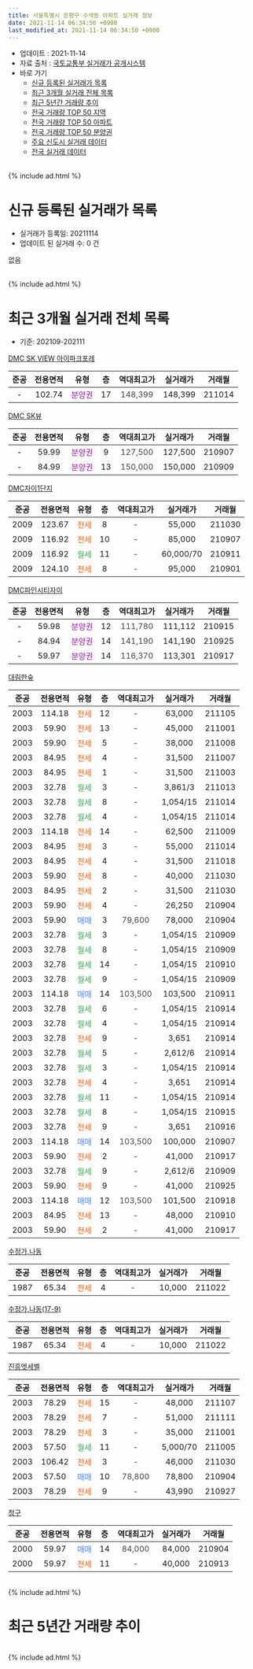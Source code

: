 ```yaml
---
title: 서울특별시 은평구 수색동 아파트 실거래 정보
date: 2021-11-14 06:34:50 +0900
last_modified_at: 2021-11-14 06:34:50 +0900
---
```


* 업데이트 : 2021-11-14
* 자료 출처 : [국토교통부 실거래가 공개시스템](http://rt.molit.go.kr)
* 바로 가기
    * [신규 등록된 실거래가 목록](#신규-등록된-실거래가-목록)
    * [최근 3개월 실거래 전체 목록](#최근-3개월-실거래-전체-목록)
    * [최근 5년간 거래량 추이](#최근-5년간-거래량-추이)
    * [전국 거래량 TOP 50 지역](https://inasie.github.io/apt-trade-info/최근-3개월-전국에서-가장-거래가-많이-발생한-지역)
    * [전국 거래량 TOP 50 아파트](https://inasie.github.io/apt-trade-info/최근-3개월-전국에서-가장-거래가-많이-발생한-아파트)
    * [전국 거래량 TOP 50 분양권](https://inasie.github.io/apt-trade-info/최근-3개월-전국에서-가장-거래가-많이-발생한-분양권)
    * [주요 신도시 실거래 데이터](https://inasie.github.io/apt-trade-info/주요-신도시)
    * [전국 실거래 데이터](https://inasie.github.io/apt-trade-info/전국)
<br>
{% include ad.html %}
<br>

# 신규 등록된 실거래가 목록
* 실거래가 등록일: 20211114
* 업데이트 된 실거래 수: 0 건

없음

<br>
{% include ad.html %}
<br>

# 최근 3개월 실거래 전체 목록
* 기준: 202109-202111


[DMC SK VIEW 아이파크포레](https://search.naver.com/search.naver?query=%EC%84%9C%EC%9A%B8%ED%8A%B9%EB%B3%84%EC%8B%9C+%EC%9D%80%ED%8F%89%EA%B5%AC+%EC%88%98%EC%83%89%EB%8F%99+DMC+SK+VIEW+%EC%95%84%EC%9D%B4%ED%8C%8C%ED%81%AC%ED%8F%AC%EB%A0%88)

|준공|전용면적|유형|층|역대최고가|실거래가|거래월|
|:---:|:---:|:---:|:---:|:---:|:---:|:---:|
|-|102.74|<span style="color:#9C11A5">분양권</span>|17|<span style="color:#444444">148,399</span>|148,399|211014|

[DMC SK뷰](https://search.naver.com/search.naver?query=%EC%84%9C%EC%9A%B8%ED%8A%B9%EB%B3%84%EC%8B%9C+%EC%9D%80%ED%8F%89%EA%B5%AC+%EC%88%98%EC%83%89%EB%8F%99+DMC+SK%EB%B7%B0)

|준공|전용면적|유형|층|역대최고가|실거래가|거래월|
|:---:|:---:|:---:|:---:|:---:|:---:|:---:|
|-|59.99|<span style="color:#9C11A5">분양권</span>|9|<span style="color:#444444">127,500</span>|127,500|210907|
|-|84.99|<span style="color:#9C11A5">분양권</span>|13|<span style="color:#444444">150,000</span>|150,000|210909|

[DMC자이1단지](https://search.naver.com/search.naver?query=%EC%84%9C%EC%9A%B8%ED%8A%B9%EB%B3%84%EC%8B%9C+%EC%9D%80%ED%8F%89%EA%B5%AC+%EC%88%98%EC%83%89%EB%8F%99+DMC%EC%9E%90%EC%9D%B41%EB%8B%A8%EC%A7%80)

|준공|전용면적|유형|층|역대최고가|실거래가|거래월|
|:---:|:---:|:---:|:---:|:---:|:---:|:---:|
|2009|123.67|<span style="color:#ff5a00">전세</span>|8|<span style="color:#444444">-</span>|55,000|211030|
|2009|116.92|<span style="color:#ff5a00">전세</span>|10|<span style="color:#444444">-</span>|85,000|210907|
|2009|116.92|<span style="color:#34a853">월세</span>|11|<span style="color:#444444">-</span>|60,000/70|210911|
|2009|124.10|<span style="color:#ff5a00">전세</span>|8|<span style="color:#444444">-</span>|95,000|210901|

[DMC파인시티자이](https://search.naver.com/search.naver?query=%EC%84%9C%EC%9A%B8%ED%8A%B9%EB%B3%84%EC%8B%9C+%EC%9D%80%ED%8F%89%EA%B5%AC+%EC%88%98%EC%83%89%EB%8F%99+DMC%ED%8C%8C%EC%9D%B8%EC%8B%9C%ED%8B%B0%EC%9E%90%EC%9D%B4)

|준공|전용면적|유형|층|역대최고가|실거래가|거래월|
|:---:|:---:|:---:|:---:|:---:|:---:|:---:|
|-|59.98|<span style="color:#9C11A5">분양권</span>|12|<span style="color:#444444">111,780</span>|111,112|210915|
|-|84.94|<span style="color:#9C11A5">분양권</span>|14|<span style="color:#444444">141,190</span>|141,190|210925|
|-|59.97|<span style="color:#9C11A5">분양권</span>|14|<span style="color:#444444">116,370</span>|113,301|210917|

[대림한숲](https://search.naver.com/search.naver?query=%EC%84%9C%EC%9A%B8%ED%8A%B9%EB%B3%84%EC%8B%9C+%EC%9D%80%ED%8F%89%EA%B5%AC+%EC%88%98%EC%83%89%EB%8F%99+%EB%8C%80%EB%A6%BC%ED%95%9C%EC%88%B2)

|준공|전용면적|유형|층|역대최고가|실거래가|거래월|
|:---:|:---:|:---:|:---:|:---:|:---:|:---:|
|2003|114.18|<span style="color:#ff5a00">전세</span>|12|<span style="color:#444444">-</span>|63,000|211105|
|2003|59.90|<span style="color:#ff5a00">전세</span>|13|<span style="color:#444444">-</span>|45,000|211001|
|2003|59.90|<span style="color:#ff5a00">전세</span>|5|<span style="color:#444444">-</span>|38,000|211008|
|2003|84.95|<span style="color:#ff5a00">전세</span>|4|<span style="color:#444444">-</span>|31,500|211007|
|2003|84.95|<span style="color:#ff5a00">전세</span>|1|<span style="color:#444444">-</span>|31,500|211003|
|2003|32.78|<span style="color:#34a853">월세</span>|3|<span style="color:#444444">-</span>|3,861/3|211013|
|2003|32.78|<span style="color:#34a853">월세</span>|8|<span style="color:#444444">-</span>|1,054/15|211014|
|2003|32.78|<span style="color:#34a853">월세</span>|4|<span style="color:#444444">-</span>|1,054/15|211014|
|2003|114.18|<span style="color:#ff5a00">전세</span>|14|<span style="color:#444444">-</span>|62,500|211009|
|2003|84.95|<span style="color:#ff5a00">전세</span>|3|<span style="color:#444444">-</span>|55,000|211014|
|2003|84.95|<span style="color:#ff5a00">전세</span>|4|<span style="color:#444444">-</span>|31,500|211018|
|2003|59.90|<span style="color:#ff5a00">전세</span>|8|<span style="color:#444444">-</span>|40,000|211030|
|2003|84.95|<span style="color:#ff5a00">전세</span>|2|<span style="color:#444444">-</span>|31,500|211030|
|2003|59.90|<span style="color:#ff5a00">전세</span>|4|<span style="color:#444444">-</span>|26,250|210904|
|2003|59.90|<span style="color:#4285f3">매매</span>|3|<span style="color:#444444">79,600</span>|78,000|210904|
|2003|32.78|<span style="color:#34a853">월세</span>|3|<span style="color:#444444">-</span>|1,054/15|210909|
|2003|32.78|<span style="color:#34a853">월세</span>|8|<span style="color:#444444">-</span>|1,054/15|210909|
|2003|32.78|<span style="color:#34a853">월세</span>|14|<span style="color:#444444">-</span>|1,054/15|210910|
|2003|32.78|<span style="color:#34a853">월세</span>|9|<span style="color:#444444">-</span>|1,054/15|210909|
|2003|114.18|<span style="color:#4285f3">매매</span>|14|<span style="color:#444444">103,500</span>|103,500|210911|
|2003|32.78|<span style="color:#34a853">월세</span>|6|<span style="color:#444444">-</span>|1,054/15|210914|
|2003|32.78|<span style="color:#34a853">월세</span>|4|<span style="color:#444444">-</span>|1,054/15|210914|
|2003|32.78|<span style="color:#ff5a00">전세</span>|9|<span style="color:#444444">-</span>|3,651|210914|
|2003|32.78|<span style="color:#34a853">월세</span>|5|<span style="color:#444444">-</span>|2,612/6|210914|
|2003|32.78|<span style="color:#34a853">월세</span>|3|<span style="color:#444444">-</span>|1,054/15|210914|
|2003|32.78|<span style="color:#ff5a00">전세</span>|4|<span style="color:#444444">-</span>|3,651|210914|
|2003|32.78|<span style="color:#34a853">월세</span>|11|<span style="color:#444444">-</span>|1,054/15|210914|
|2003|32.78|<span style="color:#34a853">월세</span>|8|<span style="color:#444444">-</span>|1,054/15|210915|
|2003|32.78|<span style="color:#ff5a00">전세</span>|9|<span style="color:#444444">-</span>|3,651|210916|
|2003|114.18|<span style="color:#4285f3">매매</span>|14|<span style="color:#444444">103,500</span>|100,000|210907|
|2003|59.90|<span style="color:#ff5a00">전세</span>|2|<span style="color:#444444">-</span>|41,000|210917|
|2003|32.78|<span style="color:#34a853">월세</span>|9|<span style="color:#444444">-</span>|2,612/6|210909|
|2003|59.90|<span style="color:#ff5a00">전세</span>|9|<span style="color:#444444">-</span>|41,000|210925|
|2003|114.18|<span style="color:#4285f3">매매</span>|12|<span style="color:#444444">103,500</span>|101,500|210918|
|2003|84.95|<span style="color:#ff5a00">전세</span>|13|<span style="color:#444444">-</span>|48,000|210910|
|2003|59.90|<span style="color:#ff5a00">전세</span>|2|<span style="color:#444444">-</span>|41,000|210917|


<script async src="//pagead2.googlesyndication.com/pagead/js/adsbygoogle.js"></script>
<!-- 기본 -->
<ins class="adsbygoogle"
     style="display:block"
     data-ad-client="ca-pub-2446590836940007"
     data-ad-slot="1659523306"
     data-ad-format="auto"
     data-full-width-responsive="true"></ins>
<script>
(adsbygoogle = window.adsbygoogle || []).push({});
</script>


[수정가,나동](https://search.naver.com/search.naver?query=%EC%84%9C%EC%9A%B8%ED%8A%B9%EB%B3%84%EC%8B%9C+%EC%9D%80%ED%8F%89%EA%B5%AC+%EC%88%98%EC%83%89%EB%8F%99+%EC%88%98%EC%A0%95%EA%B0%80%2C%EB%82%98%EB%8F%99)

|준공|전용면적|유형|층|역대최고가|실거래가|거래월|
|:---:|:---:|:---:|:---:|:---:|:---:|:---:|
|1987|65.34|<span style="color:#ff5a00">전세</span>|4|<span style="color:#444444">-</span>|10,000|211022|

[수정가,나동(17-9)](https://search.naver.com/search.naver?query=%EC%84%9C%EC%9A%B8%ED%8A%B9%EB%B3%84%EC%8B%9C+%EC%9D%80%ED%8F%89%EA%B5%AC+%EC%88%98%EC%83%89%EB%8F%99+%EC%88%98%EC%A0%95%EA%B0%80%2C%EB%82%98%EB%8F%99%2817-9%29)

|준공|전용면적|유형|층|역대최고가|실거래가|거래월|
|:---:|:---:|:---:|:---:|:---:|:---:|:---:|
|1987|65.34|<span style="color:#ff5a00">전세</span>|4|<span style="color:#444444">-</span>|10,000|211022|

[진흥엣세벨](https://search.naver.com/search.naver?query=%EC%84%9C%EC%9A%B8%ED%8A%B9%EB%B3%84%EC%8B%9C+%EC%9D%80%ED%8F%89%EA%B5%AC+%EC%88%98%EC%83%89%EB%8F%99+%EC%A7%84%ED%9D%A5%EC%97%A3%EC%84%B8%EB%B2%A8)

|준공|전용면적|유형|층|역대최고가|실거래가|거래월|
|:---:|:---:|:---:|:---:|:---:|:---:|:---:|
|2003|78.29|<span style="color:#ff5a00">전세</span>|15|<span style="color:#444444">-</span>|48,000|211107|
|2003|78.29|<span style="color:#ff5a00">전세</span>|7|<span style="color:#444444">-</span>|51,000|211111|
|2003|78.29|<span style="color:#ff5a00">전세</span>|3|<span style="color:#444444">-</span>|35,000|211001|
|2003|57.50|<span style="color:#34a853">월세</span>|11|<span style="color:#444444">-</span>|5,000/70|211005|
|2003|106.42|<span style="color:#ff5a00">전세</span>|3|<span style="color:#444444">-</span>|46,000|211030|
|2003|57.50|<span style="color:#4285f3">매매</span>|10|<span style="color:#444444">78,800</span>|78,800|210904|
|2003|78.29|<span style="color:#ff5a00">전세</span>|9|<span style="color:#444444">-</span>|43,990|210927|

[청구](https://search.naver.com/search.naver?query=%EC%84%9C%EC%9A%B8%ED%8A%B9%EB%B3%84%EC%8B%9C+%EC%9D%80%ED%8F%89%EA%B5%AC+%EC%88%98%EC%83%89%EB%8F%99+%EC%B2%AD%EA%B5%AC)

|준공|전용면적|유형|층|역대최고가|실거래가|거래월|
|:---:|:---:|:---:|:---:|:---:|:---:|:---:|
|2000|59.97|<span style="color:#4285f3">매매</span>|14|<span style="color:#444444">84,000</span>|84,000|210904|
|2000|59.97|<span style="color:#ff5a00">전세</span>|11|<span style="color:#444444">-</span>|40,000|210913|


<br>
{% include ad.html %}
<br>

# 최근 5년간 거래량 추이


<div style="width:100%;">
    <canvas id="deal_progress" height="200"></canvas>
</div>

<script>
new Chart(document.getElementById("deal_progress"), {
    type: 'line',
    data: {
        labels: ['201611','201612','201701','201702','201703','201704','201705','201706','201707','201708','201709','201710','201711','201712','201801','201802','201803','201804','201805','201806','201807','201808','201809','201810','201811','201812','201901','201902','201903','201904','201905','201906','201907','201908','201909','201910','201911','201912','202001','202002','202003','202004','202005','202006','202007','202008','202009','202010','202011','202012','202101','202102','202103','202104','202105','202106','202107','202108','202109','202110','202111'],
        datasets: [{
            label: '매매',
            pointRadius: 1,
            data: [11, 4, 6, 6, 8, 16, 15, 24, 19, 5, 5, 4, 7, 6, 35, 30, 33, 13, 8, 15, 25, 22, 11, 7, 3, 6, 1, 3, 1, 3, 5, 6, 10, 8, 8, 22, 19, 19, 20, 19, 8, 2, 13, 19, 21, 2, 5, 4, 19, 23, 18, 9, 7, 11, 12, 11, 15, 8, 11, 1, 0],
            borderColor: "rgba(255, 201, 14, 1)",
            backgroundColor: "rgba(255, 201, 14, 0.5)",
            fill: false,
            lineTension: 0
        },{
            label: '전월세',
            pointRadius: 1,
            data: [19, 15, 13, 20, 19, 27, 17, 25, 14, 10, 16, 10, 11, 11, 18, 23, 16, 25, 19, 13, 9, 9, 18, 13, 10, 11, 13, 19, 16, 10, 11, 10, 11, 8, 11, 15, 7, 8, 13, 10, 15, 10, 14, 34, 32, 31, 17, 15, 15, 11, 17, 15, 12, 21, 15, 22, 20, 9, 24, 18, 3],
            borderColor: "rgba(0, 141, 185, 1)",
            backgroundColor: "rgba(0, 141, 185, 0.5)",
            fill: false,
            lineTension: 0
        }
        ]
    },
    options: {
        responsive: true,
        title: {
            display: false
        },
        tooltips: {
            mode: 'index',
            intersect: false
        },
        hover: {
            mode: 'nearest',
            intersect: true
        },
        scales: {
            xAxes: [{
                display: true,
                scaleLabel: {
                    display: true,
                    labelString: '년/월'
                }
            }],
            yAxes: [{
                display: true,
                ticks: {
                    suggestedMin: 0,
                },
                scaleLabel: {
                    display: true,
                    labelString: '실거래 수'
                }
            }]
        }
    }
});

</script>


<br>
{% include ad.html %}
<br>

